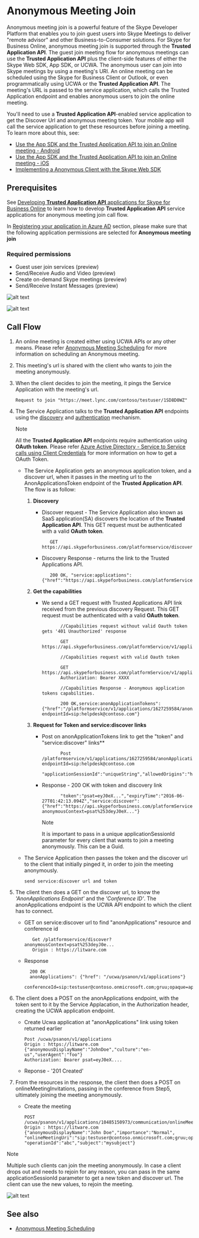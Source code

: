 # Anonymous Meeting Join

Anonymous meeting join is a powerful feature of the Skype Developer Platform that enables you to join guest users into Skype Meetings to deliver "remote advisor" and other Business-to-Consumer solutions.  For Skype for Business Online, anonymous meeting join is supported through the **Trusted Application API**.  The guest join meeting flow for anonymous meetings can use the **Trusted Application API** plus the client-side features of either the Skype Web SDK, App SDK, or UCWA.
The anonymous user can join into Skype meetings by using a meeting's URI.
An online meeting can be scheduled using the Skype for Business Client or Outlook, or even programmatically using UCWA or the **Trusted Application API**.  The meeting's URL is passed to the service application, which calls the Trusted Application endpoint and enables anonymous users to join the online meeting.

You'll need to use a **Trusted Application API**-enabled service application to get the Discover Url and anonymous meeting token. Your mobile app will call the service application to get these resources before joining a meeting. To learn more about this, see:

- [Use the App SDK and the Trusted Application API to join an Online meeting - Android](../../AppSDK/HowToJoinOnlineMeeting_Android.md)
- [Use the App SDK and the Trusted Application API to join an Online meeting - iOS](../../AppSDK/HowToJoinOnlineMeeting_iOS.md)
- [Implementing a Anonymous Client with the Skype Web SDK](ImplementingAnonymousClientWithSkypeWebSDK.md)

## Prerequisites

See [Developing **Trusted Application API** applications for Skype for Business Online](DevelopingApplicationsforSFBOnline.md) to learn how to develop **Trusted Application API** service applications for anonymous meeting join call flow.

In [Registering your application in Azure AD](RegistrationInAzureActiveDirectory.md) section, please make sure that the following application permissions are selected for **Anonymous meeting join** 

### Required permissions

- Guest user join services (preview)
- Send/Receive Audio and Video (preview)
- Create on-demand Skype meetings (preview)
- Send/Receive Instant Messages (preview)

![alt text](./images/GuestMeetingJoinTenantConsent.png "image") 

![alt text](./images/RegistrationForGuestMeetingJoin.png "image")

## Call Flow

1. An online meeting is created either using UCWA APIs or any other means. Please refer [Anonymous Meeting Scheduling](./AnonymousMeetingSchedule.md) for more information on scheduling an Anonymous meeting.

2. This meeting's url is shared with the client who wants to join the meeting anonymously.

3. When the client decides to join the meeting, it pings the Service Application with the meeting's url.
    ```
    Request to join "https://meet.lync.com/contoso/testuser/1SD8D0WZ"
    ```

4. The Service Application talks to the **Trusted Application API** endpoints using the [discovery](./DiscoveryForServiceApplications.md) and [authentication](./AuthenticationAndAuthorization.md) mechanism.

   > [!NOTE] 
   > All the **Trusted Application API** endpoints require authentication using **OAuth token**. Please refer [Azure Active Directory - Service to Service calls using Client Credentials](./AADS2S.md) for more information on how to get a OAuth Token.
    
   - The Service Application gets an anonymous application token, and a discover url, when it passes in the meeting url to the AnonApplicationsToken endpoint of the **Trusted Application API**. The flow is as follow:
    
      1. **Discovery**
         
         - Discover request - The Service Application also known as SaaS application(SA) discovers the location of the **Trusted Application API**. This GET request must be authenticated with a valid **OAuth token**.

             ```
                GET https://api.skypeforbusiness.com/platformservice/discover
             ```
         - Discovery Response - returns the link to the Trusted Applications API.
                
             ```
                200 OK, "service:applications":{"href":"https://api.skypeforbusiness.com/platformService/v1/applications"}
             ```
      
      2. **Get the capabilities**
       
         - We send a GET request with Trusted Applications API link received from the previous discovery Request. This GET request must be authenticated with a valid **OAuth token**.
                
             ```
                    //Capabilities request without valid Oauth token gets '401 Unauthorized' response
            
                    GET https://api.skypeforbusiness.com/platformService/v1/applications

                    //Capabilities request with valid Oauth token
            
                    GET https://api.skypeforbusiness.com/platformService/v1/applications
                    Authorization: Bearer XXXX

                    //Capabilities Response - Anonymous application tokens capabilities.

                    200 OK,service:anonApplicationTokens":{"href":"/platformservice/v1/applications/1627259584/anonApplicationTokens?endpointId=sip:helpdesk@contoso.com"}
             ```

      3. **Request for Token and service:discover links**
        
          - Post on anonApplicationTokens link to get the "token" and "service:discover" links**
                
             ```
                    Post /platformservice/v1/applications/1627259584/anonApplicationTokens?endpointId=sip:helpdesk@contoso.com
                    "applicationSessionId":"uniqueString","allowedOrigins":"https://contoso.com;https://litware.com","meetingUrl":"https://meet.lync.com/contoso/testuser/1SD8D0WZ"
             ```
          - Response - 200 OK with token and discovery link
                
             ```
                    "token":"psat=eyJ0eX...","expiryTime":"2016-06-27T01:42:13.094Z","service:discover":{"href":"https://api.skypeforbusiness.com/platformService/discover?anonymousContext=psat%253deyJ0eX..."}
             ```

             > [!NOTE] 
             > It is important to pass in a unique applicationSessionId parameter for every client that wants to join a meeting anonymously. This can be a Guid. 
   
    - The Service Application then passes the token and the discover url to the client that initially pinged it, in order to join the meeting anonymously.
        
        ```
        send service:discover url and token
        ```

5. The client then does a GET on the discover url, to know the _'AnonApplications Endpoint'_ and the _'Conference ID'_. The anonApplications endpoint is the UCWA API endpoint to which the client has to connect.
    
   - GET on service:discover url to find "anonApplications" resource and conference id
      
      ```
         Get /platformservice/discover?anonymousContext=psat%253deyJ0e...
         Origin : https://litware.com
      ```
   - Response
        
      ```
        200 OK
        anonApplications": {"href": "/ucwa/psanon/v1/applications"}
        conferenceId=sip:testuser@contoso.onmicrosoft.com;gruu;opaque=app:conf:focus:id:1SD8D0WZ
      ```

6. The client does a POST on the anonApplications endpoint, with the token sent to it by the Service Applacation, in the Authorization header, creating the UCWA application endpoint.
    
    - Create Ucwa application at "anonApplications"  link using token returned earlier
        
        ```
        Post /ucwa/psanon/v1/applications
        Origin : https://litware.com {"anonymousDisplayName":"JohnDoe","culture":"en-us","userAgent":"foo"}
        Authorization: Bearer psat=eyJ0eX....
        ```
    - Reponse - '201 Created'

7. From the resources in the response, the client then does a POST on onlineMeetingInvitations, passing in the conference from Step5, ultimately joining the meeting anonymously.
    
    - Create the meeting
        
        ```
        POST /ucwa/psanon/v1/applications/10485150973/communication/onlineMeetingInvitations
        Origin : https://litware.com
        {"anonymousDisplayName":"John Doe","importance":"Normal",
        "onlineMeetingUri":"sip:testuser@contoso.onmicrosoft.com;gruu;opaque=app:conf:focus:id:1SD8D0WZ",
        "operationId":"abc","subject":"mysubject"}   
        ```

> [!NOTE] 
> Multiple such clients can join the meeting anonymously. In case a client drops out and needs to rejoin for any reason, you can pass in the same applicationSessionId parameter to get a new token and discover url. The client can use the new values, to rejoin the meeting.

![alt text](images/CallFlowAnonMeetingJoin.jpg "image")

## See also

- [Anonymous Meeting Scheduling](AnonymousMeetingSchedule.md)

